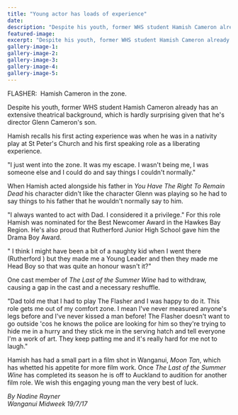```yaml
---
title: "Young actor has loads of experience"
date: 
description: "Despite his youth, former WHS student Hamish Cameron already has an extensive theatrical background..."
featured-image: 
excerpt: "Despite his youth, former WHS student Hamish Cameron already has an extensive theatrical background."
gallery-image-1: 
gallery-image-2: 
gallery-image-3: 
gallery-image-4: 
gallery-image-5: 
---
```


<p>FLASHER: &nbsp;Hamish Cameron in the zone.</p>
<p>Despite his youth, former WHS student&nbsp;Hamish Cameron already has an extensive theatrical background, which is hardly surprising given that he's director Glenn Cameron's son.</p>
<p class="element element-paragraph">Hamish recalls his first acting experience was when he was in a nativity play at St Peter's Church and his first speaking role as a liberating experience.</p>
<p class="element element-paragraph">"I just went into the zone. It was my escape. I wasn't being me, I was someone else and I could do and say things I couldn't normally."</p>
<p class="element element-paragraph">When Hamish acted alongside his father in&nbsp;<em>You Have The Right To Remain Dead</em>&nbsp;his character didn't like the character Glenn was playing so he had to say things to his father that he wouldn't normally say to him.</p>
<p class="element element-paragraph">"I always wanted to act with Dad. I considered it a privilege." For this role Hamish was nominated for the Best Newcomer Award in the Hawkes Bay Region. He's also proud that Rutherford Junior High School gave him the Drama Boy Award.</p>
<p class="element element-paragraph">" I think I might have been a bit of a naughty kid when I went there (Rutherford ) but they made me a Young Leader and then they made me Head Boy so that was quite an honour wasn't it?"</p>
<p class="element element-paragraph">One cast member of&nbsp;<em>The Last of the Summer Wine</em>&nbsp;had to withdraw, causing a gap in the cast and a necessary reshuffle.</p>
<p class="element element-paragraph">"Dad told me that I had to play The Flasher and I was happy to do it. This role gets me out of my comfort zone. I mean I've never measured anyone's legs before and I've never kissed a man before! The Flasher doesn't want to go outside 'cos he knows the police are looking for him so they're trying to hide me in a hurry and they stick me in the serving hatch and tell everyone I'm a work of art. They keep patting me and it's really hard for me not to laugh."</p>
<p class="element element-paragraph"><span>Hamish has had a small part in a film shot in Wanganui,&nbsp;</span><em>Moon Tan</em><span>, which has whetted his appetite for more film work. Once&nbsp;</span><em>The Last of the Summer Wine</em><span>&nbsp;has completed its season he is off to Auckland to audition for another film role. We wish this engaging young man the very best of luck.</span></p>
<p><em>By Nadine Rayner</em><br /><em>Wanganui Midweek 19/7/17</em></p>

